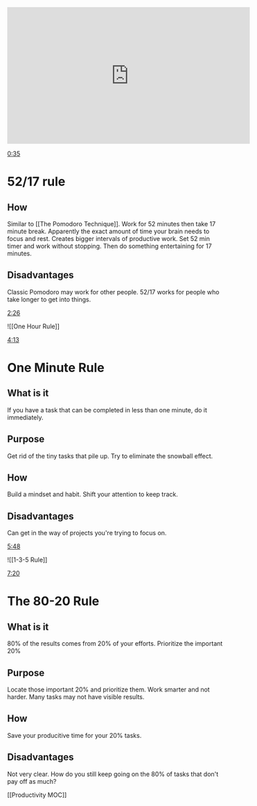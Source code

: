 <iframe width="560" height="315" src="https://www.youtube.com/embed/H1aVRdNwEZk" frameborder="0" allow="accelerometer; autoplay; clipboard-write; encrypted-media; gyroscope; picture-in-picture" allowfullscreen></iframe>

[0:35](https://www.youtube.com/?yinotetimestamp=35)  

# 52/17 rule 
## How 
Similar to [[The Pomodoro Technique]]. Work for 52 minutes then take 17 minute break. Apparently the exact amount of time your brain needs to focus and rest. Creates bigger intervals of productive work. Set 52 min timer and work without stopping. Then do something entertaining for 17 minutes. 
## Disadvantages 
Classic Pomodoro may work for other people. 52/17 works for people who take longer to get into things.  

[2:26](https://www.youtube.com/?yinotetimestamp=146)  

![[One Hour Rule]]

[4:13](https://www.youtube.com/?yinotetimestamp=253)  

# One Minute Rule 
## What is it 
If you have a task that can be completed in less than one minute, do it immediately. 
## Purpose
Get rid of the tiny tasks that pile up. Try to eliminate the snowball effect. 
## How 
Build a mindset and habit. Shift your attention to keep track. 
## Disadvantages 
Can get in the way of projects you're trying to focus on.  

[5:48](https://www.youtube.com/?yinotetimestamp=348)  

![[1-3-5 Rule]]

[7:20](https://www.youtube.com/?yinotetimestamp=440)  

# The 80-20 Rule 
## What is it 
80% of the results comes from 20% of your efforts. Prioritize the important 20% 
## Purpose 
Locate those important 20% and prioritize them. Work smarter and not harder. Many tasks may not have visible results. 
## How 
Save your producitive time for your 20% tasks. 
## Disadvantages 
Not very clear. How do you still keep going on the 80% of tasks that don't pay off as much?

[[Productivity MOC]]